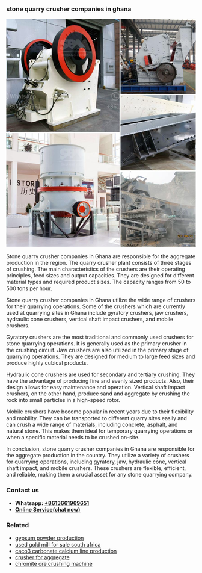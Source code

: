 <h3>stone quarry crusher companies in ghana</h3><img src='1708498428.jpg' alt=''><p>Stone quarry crusher companies in Ghana are responsible for the aggregate production in the region. The quarry crusher plant consists of three stages of crushing. The main characteristics of the crushers are their operating principles, feed sizes and output capacities. They are designed for different material types and required product sizes. The capacity ranges from 50 to 500 tons per hour.</p><p>Stone quarry crusher companies in Ghana utilize the wide range of crushers for their quarrying operations. Some of the crushers which are currently used at quarrying sites in Ghana include gyratory crushers, jaw crushers, hydraulic cone crushers, vertical shaft impact crushers, and mobile crushers.</p><p>Gyratory crushers are the most traditional and commonly used crushers for stone quarrying operations. It is generally used as the primary crusher in the crushing circuit. Jaw crushers are also utilized in the primary stage of quarrying operations. They are designed for medium to large feed sizes and produce highly cubical products.</p><p>Hydraulic cone crushers are used for secondary and tertiary crushing. They have the advantage of producing fine and evenly sized products. Also, their design allows for easy maintenance and operation. Vertical shaft impact crushers, on the other hand, produce sand and aggregate by crushing the rock into small particles in a high-speed rotor.</p><p>Mobile crushers have become popular in recent years due to their flexibility and mobility. They can be transported to different quarry sites easily and can crush a wide range of materials, including concrete, asphalt, and natural stone. This makes them ideal for temporary quarrying operations or when a specific material needs to be crushed on-site.</p><p>In conclusion, stone quarry crusher companies in Ghana are responsible for the aggregate production in the country. They utilize a variety of crushers for quarrying operations, including gyratory, jaw, hydraulic cone, vertical shaft impact, and mobile crushers. These crushers are flexible, efficient, and reliable, making them a crucial asset for any stone quarrying company.</p><h3>Contact us</h3><ul><li><strong>Whatsapp:&nbsp;<a href="https://wa.me/8613661969651">+8613661969651</a></strong></li><li><a href="https://swt.shibang-china.com/?git&amp;zhl&amp;stone quarry crusher companies in ghana"><strong>Online Service(chat now)</strong></a></li></ul><h3>Related</h3><ul><li><a href='gypsum powder production.md'>gypsum powder production</a></li><li><a href='used gold mill for sale south africa.md'>used gold mill for sale south africa</a></li><li><a href='caco3 carbonate calcium line production.md'>caco3 carbonate calcium line production</a></li><li><a href='crusher for aggregate.md'>crusher for aggregate</a></li><li><a href='chromite ore crushing machine.md'>chromite ore crushing machine</a></li></ul>